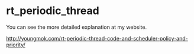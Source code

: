 # rt_periodic_thread

You can see the more detailed explanation at my website. 

http://youngmok.com/rt-periodic-thread-code-and-scheduler-policy-and-priority/
